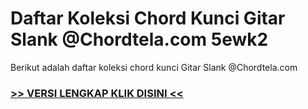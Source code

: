 
 # Daftar Koleksi Chord  Kunci Gitar Slank @Chordtela.com 5ewk2


Berikut adalah daftar koleksi chord  kunci Gitar Slank @Chordtela.com

###  <a href="https://shortlighzx.web.app?sq=Daftar Koleksi Chord  Kunci Gitar Slank @Chordtela.com"> >> VERSI LENGKAP KLIK DISINI << </a>
